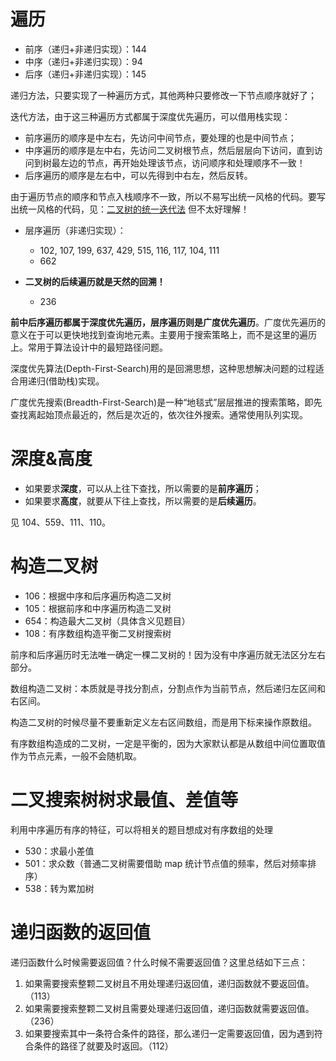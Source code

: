 # 遍历

- 前序（递归+非递归实现）：144
- 中序（递归+非递归实现）：94
- 后序（递归+非递归实现）：145

递归方法，只要实现了一种遍历方式，其他两种只要修改一下节点顺序就好了；

迭代方法，由于这三种遍历方式都属于深度优先遍历，可以借用栈实现：
- 前序遍历的顺序是中左右，先访问中间节点，要处理的也是中间节点；
- 中序遍历的顺序是左中右，先访问二叉树根节点，然后层层向下访问，直到访问到树最左边的节点，再开始处理该节点，访问顺序和处理顺序不一致！
- 后序遍历的顺序是左右中，可以先得到中右左，然后反转。

由于遍历节点的顺序和节点入栈顺序不一致，所以不易写出统一风格的代码。要写出统一风格的代码，见：[二叉树的统一迭代法](https://github.com/youngyangyang04/leetcode-master/blob/master/problems/%E4%BA%8C%E5%8F%89%E6%A0%91%E7%9A%84%E7%BB%9F%E4%B8%80%E8%BF%AD%E4%BB%A3%E6%B3%95.md) 但不太好理解！

- 层序遍历（非递归实现）：
    - 102, 107, 199, 637, 429, 515, 116, 117, 104, 111
    - 662

- **二叉树的后续遍历就是天然的回溯！**
    - 236

**前中后序遍历都属于深度优先遍历，层序遍历则是广度优先遍历**。广度优先遍历的意义在于可以更快地找到查询地元素。主要用于搜索策略上，而不是这里的遍历上。常用于算法设计中的最短路径问题。

深度优先算法(Depth-First-Search)用的是回溯思想，这种思想解决问题的过程适合用递归(借助栈)实现。

广度优先搜索(Breadth-First-Search)是一种“地毯式”层层推进的搜索策略，即先查找离起始顶点最近的，然后是次近的，依次往外搜索。通常使用队列实现。

# 深度&高度

- 如果要求**深度**，可以从上往下查找，所以需要的是**前序遍历**；
- 如果要求**高度**，就要从下往上查找，所以需要的是**后续遍历**。

见 104、559、111、110。

# 构造二叉树

- 106：根据中序和后序遍历构造二叉树
- 105：根据前序和中序遍历构造二叉树
- 654：构造最大二叉树（具体含义见题目）
- 108：有序数组构造平衡二叉树搜索树

前序和后序遍历时无法唯一确定一棵二叉树的！因为没有中序遍历就无法区分左右部分。

数组构造二叉树：本质就是寻找分割点，分割点作为当前节点，然后递归左区间和右区间。

构造二叉树的时候尽量不要重新定义左右区间数组，而是用下标来操作原数组。

有序数组构造成的二叉树，一定是平衡的，因为大家默认都是从数组中间位置取值作为节点元素，一般不会随机取。

# 二叉搜索树树求最值、差值等

利用中序遍历有序的特征，可以将相关的题目想成对有序数组的处理

- 530：求最小差值
- 501：求众数（普通二叉树需要借助 map 统计节点值的频率，然后对频率排序）
- 538：转为累加树

# 递归函数的返回值

递归函数什么时候需要返回值？什么时候不需要返回值？这里总结如下三点：

1. 如果需要搜索整颗二叉树且不用处理递归返回值，递归函数就不要返回值。（113）
2. 如果需要搜索整颗二叉树且需要处理递归返回值，递归函数就需要返回值。（236）
3. 如果要搜索其中一条符合条件的路径，那么递归一定需要返回值，因为遇到符合条件的路径了就要及时返回。（112）
